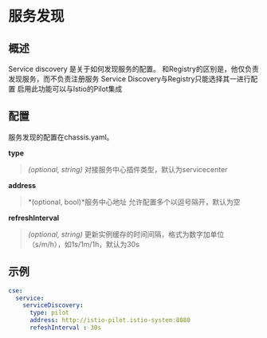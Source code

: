 # 服务发现
## 概述

Service discovery 是关于如何发现服务的配置。
和Registry的区别是，他仅负责发现服务，而不负责注册服务
Service Discovery与Registry只能选择其一进行配置
启用此功能可以与Istio的Pilot集成

## 配置

服务发现的配置在chassis.yaml。

**type**
> *(optional, string)* 对接服务中心插件类型，默认为servicecenter

**address**
> *(optional, bool)*服务中心地址 允许配置多个以逗号隔开，默认为空

**refreshInterval**
> *(optional, string)* 更新实例缓存的时间间隔，格式为数字加单位（s/m/h），如1s/1m/1h，默认为30s

## 示例

```yaml
cse:
  service:
    serviceDiscovery:
      type: pilot      
      address: http://istio-pilot.istio-system:8080
      refeshInterval : 30s                    
```



